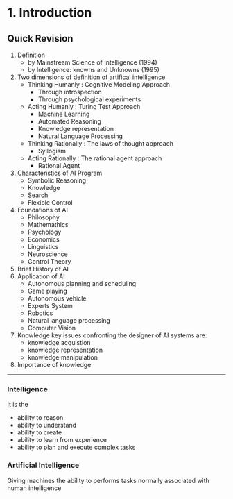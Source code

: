 # 1. Introduction

## Quick Revision

1. Definition
    - by Mainstream Science of Intelligence (1994)
    - by Intelligence: knowns and Unknowns (1995)
2. Two dimensions of definition of artifical intelligence
    - Thinking Humanly : Cognitive Modeling Approach
        - Through introspection
        - Through psychological experiments
    - Acting Humanly : Turing Test Approach
        - Machine Learning
        - Automated Reasoning
        - Knowledge representation
        - Natural Language Processing
    - Thinking Rationally : The laws of thought approach
        - Syllogism
    - Acting Rationally : The rational agent approach
        - Rational Agent
3. Characteristics of AI Program
    - Symbolic Reasoning
    - Knowledge
    - Search
    - Flexible Control
4. Foundations of AI
    - Philosophy
    - Mathemathics
    - Psychology
    - Economics
    - Linguistics
    - Neuroscience
    - Control Theory
5. Brief History of AI
6. Application of AI
    - Autonomous planning and scheduling
    - Game playing
    - Autonomous vehicle
    - Experts System
    - Robotics
    - Natural language processing
    - Computer Vision
7. Knowledge
key issues confronting the designer of AI systems are:
    - knowledge acquistion
    - knowledge representation
    - knowledge manipulation
8. Importance of knowledge

* * *

### Intelligence

It is the 
  - ability to reason
  - ability to understand
  - ability to create
  - ability to learn from experience
  - ability to plan and execute complex tasks

### Artificial Intelligence

Giving machines the ability to performs tasks normally associated with human intelligence
